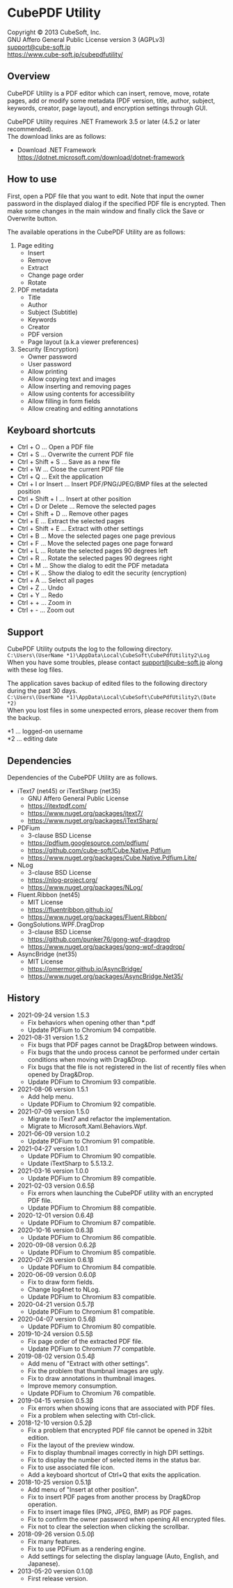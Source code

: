CubePDF Utility
====

Copyright © 2013 CubeSoft, Inc.  
GNU Affero General Public License version 3 (AGPLv3)  
support@cube-soft.jp  
https://www.cube-soft.jp/cubepdfutility/

## Overview

CubePDF Utility is a PDF editor which can insert, remove, move, rotate pages, add or modify some metadata (PDF version, title, author, subject, keywords, creator, page layout), and encryption settings through GUI.

CubePDF Utility requires .NET Framework 3.5 or later (4.5.2 or later recommended).  
The download links are as follows:

* Download .NET Framework  
  https://dotnet.microsoft.com/download/dotnet-framework

## How to use

First, open a PDF file that you want to edit.
Note that input the owner password in the displayed dialog if the specified PDF file is encrypted.
Then make some changes in the main window and finally click the Save or Overwrite button.

The available operations in the CubePDF Utility are as follows:

1. Page editing
    - Insert
    - Remove
    - Extract
    - Change page order
    - Rotate
2. PDF metadata
    - Title
    - Author
    - Subject (Subtitle)
    - Keywords
    - Creator
    - PDF version
    - Page layout (a.k.a viewer preferences)
3. Security (Encryption)
    - Owner password
    - User password
    - Allow printing
    - Allow copying text and images
    - Allow inserting and removing pages
    - Allow using contents for accessibility
    - Allow filling in form fields
    - Allow creating and editing annotations

## Keyboard shortcuts

* Ctrl + O ... Open a PDF file
* Ctrl + S ... Overwrite the current PDF file
* Ctrl + Shift + S ... Save as a new file
* Ctrl + W ... Close the current PDF file
* Ctrl + Q ... Exit the application
* Ctrl + I or Insert ... Insert PDF/PNG/JPEG/BMP files at the selected position
* Ctrl + Shift + I ... Insert at other position
* Ctrl + D or Delete ... Remove the selected pages
* Ctrl + Shift + D ... Remove other pages
* Ctrl + E ... Extract the selected pages
* Ctrl + Shift + E ... Extract with other settings
* Ctrl + B ... Move the selected pages one page previous
* Ctrl + F ... Move the selected pages one page forward
* Ctrl + L ... Rotate the selected pages 90 degrees left
* Ctrl + R ... Rotate the selected pages 90 degrees right
* Ctrl + M ... Show the dialog to edit the PDF metadata
* Ctrl + K ... Show the dialog to edit the security (encryption)
* Ctrl + A ... Select all pages
* Ctrl + Z ... Undo
* Ctrl + Y ... Redo
* Ctrl + + ... Zoom in
* Ctrl + - ... Zoom out

## Support

CubePDF Utility outputs the log to the following directory.  
```C:\Users\(UserName *1)\AppData\Local\CubeSoft\CubePdfUtility2\Log```  
When you have some troubles, please contact support@cube-soft.jp along with these log files.

The application saves backup of edited files to the following directory during the past 30 days.  
```C:\Users\(UserName *1)\AppData\Local\CubeSoft\CubePdfUtility2\(Date *2)```  
When you lost files in some unexpected errors, please recover them from the backup.

*1 ... logged-on username  
*2 ... editing date

## Dependencies

Dependencies of the CubePDF Utility are as follows.

* iText7 (net45) or iTextSharp (net35)
    - GNU Affero General Public License
    - https://itextpdf.com/
    - https://www.nuget.org/packages/itext7/
    - https://www.nuget.org/packages/iTextSharp/
* PDFium
    - 3-clause BSD License
    - https://pdfium.googlesource.com/pdfium/
    - https://github.com/cube-soft/Cube.Native.Pdfium
    - https://www.nuget.org/packages/Cube.Native.Pdfium.Lite/
* NLog
    - 3-clause BSD License
    - https://nlog-project.org/
    - https://www.nuget.org/packages/NLog/
* Fluent.Ribbon (net45)
    - MIT License
    - https://fluentribbon.github.io/
    - https://www.nuget.org/packages/Fluent.Ribbon/
* GongSolutions.WPF.DragDrop
    - 3-clause BSD License
    - https://github.com/punker76/gong-wpf-dragdrop
    - https://www.nuget.org/packages/gong-wpf-dragdrop/
* AsyncBridge (net35)
    - MIT License
    - https://omermor.github.io/AsyncBridge/
    - https://www.nuget.org/packages/AsyncBridge.Net35/

## History

* 2021-09-24 version 1.5.3
    - Fix behaviors when opening other than *.pdf
    - Update PDFium to Chromium 94 compatible.
* 2021-08-31 version 1.5.2
    - Fix bugs that PDF pages cannot be Drag&Drop between windows.
    - Fix bugs that the undo process cannot be performed under certain conditions when moving with Drag&Drop.
    - Fix bugs that the file is not registered in the list of recently files when opened by Drag&Drop.
    - Update PDFium to Chromium 93 compatible.
* 2021-08-06 version 1.5.1
    - Add help menu.
    - Update PDFium to Chromium 92 compatible.
* 2021-07-09 version 1.5.0
    - Migrate to iText7 and refactor the implementation.
    - Migrate to Microsoft.Xaml.Behaviors.Wpf.
* 2021-06-09 version 1.0.2
    - Update PDFium to Chromium 91 compatible.
* 2021-04-27 version 1.0.1
    - Update PDFium to Chromium 90 compatible.
    - Update iTextSharp to 5.5.13.2.
* 2021-03-16 version 1.0.0
    - Update PDFium to Chromium 89 compatible.
* 2021-02-03 version 0.6.5β
    - Fix errors when launching the CubePDF utility with an encrypted PDF file.
    - Update PDFium to Chromium 88 compatible.
* 2020-12-01 version 0.6.4β
    - Update PDFium to Chromium 87 compatible.
* 2020-10-16 version 0.6.3β
    - Update PDFium to Chromium 86 compatible.
* 2020-09-08 version 0.6.2β
    - Update PDFium to Chromium 85 compatible.
* 2020-07-28 version 0.6.1β
    - Update PDFium to Chromium 84 compatible.
* 2020-06-09 version 0.6.0β
    - Fix to draw form fields.
    - Change log4net to NLog.
    - Update PDFium to Chromium 83 compatible.
* 2020-04-21 version 0.5.7β
    - Update PDFium to Chromium 81 compatible.
* 2020-04-07 version 0.5.6β
    - Update PDFium to Chromium 80 compatible.
* 2019-10-24 version 0.5.5β
    - Fix page order of the extracted PDF file.
    - Update PDFium to Chromium 77 compatible.
* 2019-08-02 version 0.5.4β
    - Add menu of "Extract with other settings".
    - Fix the problem that thumbnail images are ugly.
    - Fix to draw annotations in thumbnail images.
    - Improve memory consumption.
    - Update PDFium to Chromium 76 compatible.
* 2019-04-15 version 0.5.3β
    - Fix errors when showing icons that are associated with PDF files.
    - Fix a problem when selecting with Ctrl-click.
* 2018-12-10 version 0.5.2β
    - Fix a problem that encrypted PDF file cannot be opened in 32bit edition.
    - Fix the layout of the preview window.
    - Fix to display thumbnail images correctly in high DPI settings.
    - Fix to display the number of selected items in the status bar.
    - Fix to use associated file icon.
    - Add a keyboard shortcut of Ctrl+Q that exits the application.
* 2018-10-25 version 0.5.1β
    - Add menu of "Insert at other position".
    - Fix to insert PDF pages from another process by Drag&Drop operation.
    - Fix to insert image files (PNG, JPEG, BMP) as PDF pages.
    - Fix to confirm the owner password when opening All encrypted files.
    - Fix not to clear the selection when clicking the scrollbar.
* 2018-09-26 version 0.5.0β
    - Fix many features.
    - Fix to use PDFium as a rendering engine.
    - Add settings for selecting the display language (Auto, English, and Japanese).
* 2013-05-20 version 0.1.0β
    - First release version.

